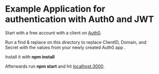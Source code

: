# Example Application for authentication with Auth0 and JWT
Start with a free account with a client on [Auth0](https://auth0.com). 

Run a find & replace on this directory to replace ClientID, Domain, and Secret with the values from your newly created Auth0 app . 

Install it with **npm install**

Afterwards run **npm start** and hit [localhost:3000](http://localhost:3000).
